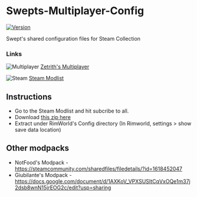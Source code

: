 # Swepts-Multiplayer-Config

[![Version](https://img.shields.io/badge/Rimworld-1.0-green.svg)](http://rimworldgame.com/)

Swept's shared configuration files for Steam Collection

### Links

![Multiplayer](https://i.imgur.com/TgeQroe.png) [Zetrith's Multiplayer](https://steamcommunity.com/sharedfiles/filedetails/?id=1752864297)

![Steam](https://i.imgur.com/XEAiSka.png) [Steam Modlist](https://steamcommunity.com/sharedfiles/filedetails/?id=1757409547)


## Instructions

- Go to the Steam Modlist and hit subcribe to all.
- Download [this zip here](https://github.com/notfood/RimWorld-Multiplayer-Config/archive/master.zip)
- Extract under RimWorld's Config directory (In Rimworld, settings > show save data location)

## Other modpacks

- NotFood's Modpack - https://steamcommunity.com/sharedfiles/filedetails/?id=1618452047
- Giubilante's Modpack - https://docs.google.com/document/d/1AXKoV_VPXSUSItCqVxOQe1m37j2dsb8wnN15jrEOG2c/edit?usp=sharing

